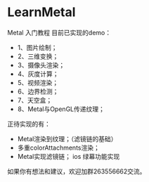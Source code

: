# LearnMetal
Metal 入门教程
目前已实现的demo： 
 * 1、图片绘制； 
* 2、三维变换； 
* 3、摄像头渲染； 
* 4、灰度计算； 
* 5、视频渲染； 
* 6、边界检测； 
* 7、天空盒； 
* 8、Metal与OpenGL传递纹理； 

正待实现的有：
 * Metal渲染到纹理；（滤镜链的基础）
 * 多重colorAttachments渲染；
 * Metal实现滤镜链；
 ios 绿幕功能实现

如果你有想法和建议，欢迎加群263556662交流。
